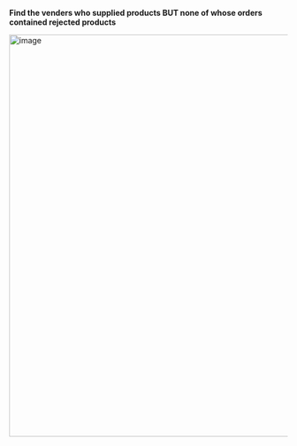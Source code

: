**Find the venders who supplied products BUT none of whose orders contained rejected products**

<img width="1313" height="727" alt="image" src="https://github.com/user-attachments/assets/45c0f71f-4701-44ad-bcdd-33682e1359bb" />
